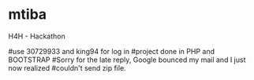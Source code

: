 # mtiba
H4H - Hackathon

#use 30729933 and king94 for log in
#project done in PHP and BOOTSTRAP
#Sorry for the late reply, Google bounced my mail and I just now realized
#couldn't send zip file.
